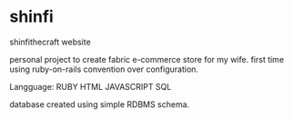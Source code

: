 # shinfi
shinfithecraft website

personal project to create fabric e-commerce store for my wife. first time using ruby-on-rails convention over configuration. 

Langguage:
RUBY
HTML
JAVASCRIPT
SQL

database created using simple RDBMS schema.

